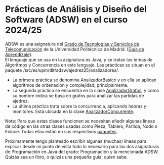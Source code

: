 # Prácticas de Análisis y Diseño del Software (ADSW) en el curso 2024/25
ADSW es una asignatura del [Grado de Tecnologías y Servicios de Telecomunicación](https://www.etsit.upm.es/estudios/grado-en-ingenieria-de-tecnologias-y-servicios-de-telecomunicacion.html) de la Universidad Politécnica de Madrid. 
([Guía de Aprendizaje](https://www.upm.es/comun_gauss/publico/guias/2025-26/2S/GA_09TT_95000024_2S_2025-26.pdf)).  
El lenguaje que se usa en la asignatura es Java, y se tratan los temas de Algoritmos y Concurrencia en este lenguaje. Las prácticas se situan en el paquete /src/es/upm/dit/adsw/ajedrez25/analizadores/.  
 - La primera práctica se denomina [AnalizadorBasico](https://github.com/vvazgonz/Ajedrez25/blob/main/src/es/upm/dit/adsw/ajedrez25/analizadores/AnalizadorBasico.java) y en ella se aplican algoritmos de ordenación y complejidad, principalmente.
 - La segunda práctica se encuentra en la clase [AnalizadorGrafos](https://github.com/vvazgonz/Ajedrez25/blob/main/src/es/upm/dit/adsw/ajedrez25/analizadores/AnalizadorGrafos.java), y como su nombre indica se basa en grafos para analizar las partidas de ajedrez.
 - La última práctica trata sobre la concurrencia, aplicando hebras y monitores. Está ubicada en la clase [AnalizadorConcurrente](https://github.com/vvazgonz/Ajedrez25/blob/main/src/es/upm/dit/adsw/ajedrez25/analizadores/AnalizadorConcurrente.java).  

Nota: Para que estas clases funcionen se necesitan añadir algunas líneas de código en las otras clases usadas como Pieza, Tablero, Partida, Nodo o Enlace. Todas ellas están en sus respectivos [paquetes](https://github.com/vvazgonz/Ajedrez25/tree/main/src/es/upm/dit/adsw/ajedrez25/modelo).

Próximamente tengo planteado escribir algunas (muchas) líneas para explicar desde mi punto de vista todo lo necesario para las dos asignaturas de Programación en Java del grado: Programación y la mencionada ADSW. Quizás sea un libro, o quizás una pequeña guía, quien sabe.
